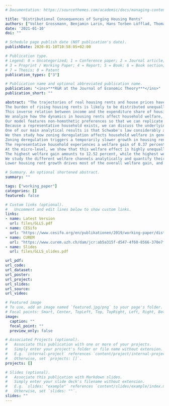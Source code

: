 ```yaml
---
# Documentation: https://sourcethemes.com/academic/docs/managing-content/

title: "Distributional Consequences of Surging Housing Rents"
authors: ["Volker Grossmann, Benjamin Larin, Hans Torben Löfflad, Thomas Steger"]
date: '2021-01-10'
doi: ""

# Schedule page publish date (NOT publication's date).
publishDate: 2020-01-10T10:58:05+02:00

# Publication type.
# Legend: 0 = Uncategorized; 1 = Conference paper; 2 = Journal article;
# 3 = Preprint / Working Paper; 4 = Report; 5 = Book; 6 = Book section;
# 7 = Thesis; 8 = Patent
publication_types: ["3"]

# Publication name and optional abbreviated publication name.
publication: "<ins>***R&R at the Journal of Economic Theory***</ins>"
publication_short: ""

abstract: "The trajectories of real housing rents and house prices have shown an upward sloping trend in most industrialized countries since WW2.
The burden of rising housing rents is likely to be distributed unequally because income-poor households devote a larger share of their consumption expenditures on housing than income-rich households.
This inverse relation between income and the expenditure share of housing is labeled Schwabe's law.
We analyze how the dynamics in housing rents affect household welfare, accounting for Schwabe's law and the endogeneity of housing rents in general equilibrium.
Our model features non-homothetic preferences so that we can replicate Schwabe's law.
Because a representative household exists, we can discuss the underlying mechanisms analytically.
One of our main analytical results is that Schwabe's law considerably amplifies heterogeneous welfare effects that operate through housing rent changes.
We then study how zoning deregulation affects household welfare in general equilibrium.
Zoning deregulation triggers a temporarily slower growth in housing rents and house prices.
The representative household experiences a welfare gain of 0.37 percent.
At the micro-level, we show that this welfare effect is highly unequally distributed.
The highest welfare gain amounts to 12.52 percent, while the highest welfare loss amounts to 1.63 percent.
We study the different welfare channels analytically and quantify their relative strengths.
Lower housing rent growth drives most of the overall welfare gain, and Schwabe's law is responsible for most of the variation of the welfare gain across households."

# Summary. An optional shortened abstract.
summary: ""

tags: ["working_paper"]
categories: []
featured: false

# Custom links (optional).
#   Uncomment and edit lines below to show custom links.
links:
- name: Latest Version
  url: files/GLLS.pdf
- name: CESifo
  url: "https://www.cesifo.org/en/publikationen/2019/working-paper/distributional-effects-surging-housing-costs-under-schwabes-law"
- name: CUREM
  url: "https://www.curem.uzh.ch/dam/jcr:ab5a315f-d547-4f60-8566-370e7f7d46c4/CUREM_Working_Paper_No2.pdf"
- name: Slides
  url: files/GLLS_slides.pdf

url_pdf:
url_code:
url_dataset:
url_poster:
url_project:
url_slides:
url_source:
url_video:

# Featured image
# To use, add an image named `featured.jpg/png` to your page's folder.
# Focal points: Smart, Center, TopLeft, Top, TopRight, Left, Right, BottomLeft, Bottom, BottomRight.
image:
  caption: ""
  focal_point: ""
  preview_only: false

# Associated Projects (optional).
#   Associate this publication with one or more of your projects.
#   Simply enter your project's folder or file name without extension.
#   E.g. `internal-project` references `content/project/internal-project/index.md`.
#   Otherwise, set `projects: []`.
projects: []

# Slides (optional).
#   Associate this publication with Markdown slides.
#   Simply enter your slide deck's filename without extension.
#   E.g. `slides: "example"` references `content/slides/example/index.md`.
#   Otherwise, set `slides: ""`.
slides: ""
---
```

